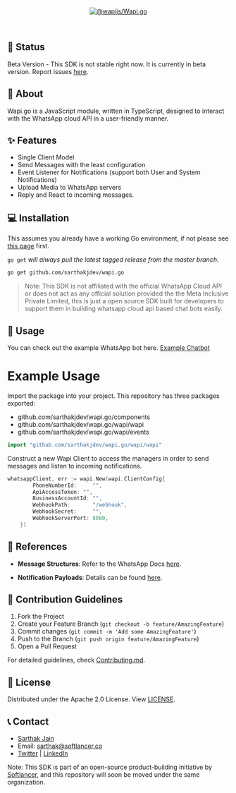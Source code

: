 <div align="center">
<br />
<p align="center">
<a href="https://wapijs.co"><img src="https://media.discordapp.net/attachments/907937769014325288/1248544029705240629/image.png?ex=66640cbd&is=6662bb3d&hm=9339e051f865880d2d8bfa7d04288f0eaeab042614aca4dd127e210377aeecb9&=&format=webp&quality=lossless&width=2261&height=1034" alt="@wapijs/Wapi.go" /></a>
</p>
<br />
</div>

## 📌 Status

Beta Version - This SDK is not stable right now. It is currently in beta version. Report issues [here](https://github.com/sarthakjdev/wapi.go/issues).

## 📖 About

Wapi.go is a JavaScript module, written in TypeScript, designed to interact with the WhatsApp cloud API in a user-friendly manner.

## ✨ Features

- Single Client Model
- Send Messages with the least configuration
- Event Listener for Notifications (support both User and System Notifications)
- Upload Media to WhatsApp servers
- Reply and React to incoming messages.

## 💻 Installation

This assumes you already have a working Go environment, if not please see
[this page](https://golang.org/doc/install) first.

`go get` _will always pull the latest tagged release from the master branch._

```sh
go get github.com/sarthakjdev/wapi.go
```

> Note: This SDK is not affiliated with the official WhatsApp Cloud API or does not act as any official solution provided the the Meta Inclusive Private Limited, this is just a open source SDK built for developers to support them in building whatsapp cloud api based chat bots easily.

## 🚀 Usage

You can check out the example WhatsApp bot here. [Example Chatbot](./example-chat-bot/)

# Example Usage

Import the package into your project.
This repository has three packages exported:

- github.com/sarthakjdev/wapi.go/components
- github.com/sarthakjdev/wapi.go/wapi/wapi
- github.com/sarthakjdev/wapi.go/wapi/events

```go
import "github.com/sarthakjdev/wapi.go/wapi/wapi"
```

Construct a new Wapi Client to access the managers in order to send messages and listen to incoming notifications.

```go
whatsappClient, err := wapi.New(wapi.ClientConfig{
		PhoneNumberId:     "",
		ApiAccessToken: "",
		BusinessAccountId: "",
		WebhookPath:       "/webhook",
		WebhookSecret:     "",
		WebhookServerPort: 8080,
	})
```

## 🔗 References

- **Message Structures**: Refer to the WhatsApp Docs [here](https://developers.facebook.com/docs/whatsapp/cloud-api/reference/messages).

- **Notification Payloads**: Details can be found [here](https://developers.facebook.com/docs/whatsapp/cloud-api/webhooks/components).

<!-- ## 🔗 Other Links

- [Website](https://wapijs.co)
- [Documentation](https://wapijs.co/docs) -->

## 🤝 Contribution Guidelines

1. Fork the Project
2. Create your Feature Branch (`git checkout -b feature/AmazingFeature`)
3. Commit changes (`git commit -m 'Add some AmazingFeature'`)
4. Push to the Branch (`git push origin feature/AmazingFeature`)
5. Open a Pull Request

For detailed guidelines, check [Contributing.md](./CONTRIBUTING.md).

## 📜 License

Distributed under the Apache 2.0 License. View [LICENSE](./LICENSE).

## 📞 Contact

- [Sarthak Jain](https://sarthakjdev.com)
- Email: sarthak@softlancer.co
- [Twitter](https://twitter.com/sarthakjdev) | [LinkedIn](https://www.linkedin.com/in/sarthakjdev)

Note: This SDK is part of an open-source product-building initiative by [Softlancer](https://github.com/softlancerhq), and this repository will soon be moved under the same organization.
